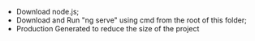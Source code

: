 - Download node.js;
- Download and Run "ng serve" using cmd from the root of this folder;
- Production Generated to reduce the size of the project
